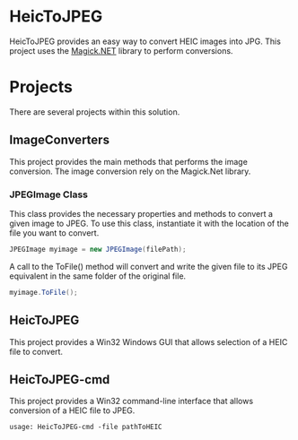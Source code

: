 # HeicToJPEG
HeicToJPEG provides an easy way to convert HEIC images into JPG. This project uses the [Magick.NET](https://github.com/dlemstra/Magick.NET) library to perform conversions.

# Projects
There are several projects within this solution.

## ImageConverters
This project provides the main methods that performs the image conversion. The image conversion rely on the Magick.Net library. 

### JPEGImage Class
This class provides the necessary properties and methods to convert a given image to JPEG. To use this class, instantiate it with the location of the file you want to convert.

```csharp
JPEGImage myimage = new JPEGImage(filePath);
``` 

A call to the ToFile() method will convert and write the given file to its JPEG equivalent in the same folder of the original file.

```csharp
myimage.ToFile();
```

## HeicToJPEG
This project provides a Win32 Windows GUI that allows selection of a HEIC file to convert.

## HeicToJPEG-cmd
This project provides a Win32 command-line interface that allows conversion of a HEIC file to JPEG.

```batch
usage: HeicToJPEG-cmd -file pathToHEIC
```